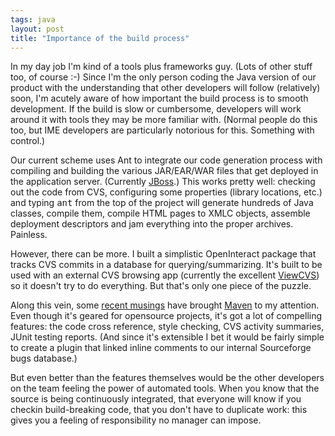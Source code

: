 ```yaml
---
tags: java
layout: post
title: "Importance of the build process"
---
```




In my day job I'm kind of a tools plus frameworks guy. (Lots of other stuff too, of course :-) Since I'm the only person coding the Java version of our product with the understanding that other developers will follow (relatively) soon, I'm acutely aware of how important the build process is to smooth development. If the build is slow or cumbersome, developers will work around it with tools they may be more familiar with. (Normal people do this too, but IME developers are particularly notorious for this. Something with control.)

<p>Our current scheme uses Ant to integrate our code generation process with compiling and building the various JAR/EAR/WAR files that get deployed in the application server. (Currently <a href="http://www.jboss.org/">JBoss</a>.) This works pretty well: checking out the code from CVS, configuring some properties (library locations, etc.) and typing <tt>ant</tt> from the top of the project will generate hundreds of Java classes, compile them, compile HTML pages to XMLC objects, assemble deployment descriptors and jam everything into the proper archives. Painless.</p>

<p>However, there can be more. I built a simplistic OpenInteract package that tracks CVS commits in a database for querying/summarizing. It's built to be used with an external CVS browsing app (currently the excellent <a href="http://viewcvs.sourceforge.net/">ViewCVS</a>) so it doesn't try to do everything. But that's only one piece of the puzzle.</p>

<p>Along this vein, some <a href="http://radio.weblogs.com/0107789/2002/09/16.html">recent musings</a> have brought <a href="http://jakarta.apache.org/turbine/maven/">Maven</a> to my attention. Even though it's geared for opensource projects, it's got a lot of compelling features: the code cross reference, style checking, CVS activity summaries, JUnit testing reports. (And since it's extensible I bet it would be fairly simple to create a plugin that linked inline comments to our internal Sourceforge bugs database.)</p>

<p>But even better than the features themselves would be the other developers on the team feeling the power of automated tools. When you know that the source is being continuously integrated, that everyone will know if you checkin build-breaking code, that you don't have to duplicate work: this gives you a feeling of responsibility no manager can impose.</p>


